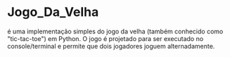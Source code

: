 # Jogo_Da_Velha
é uma implementação simples do jogo da velha (também conhecido como "tic-tac-toe") em Python. O jogo é projetado para ser executado no console/terminal e permite que dois jogadores joguem alternadamente.
